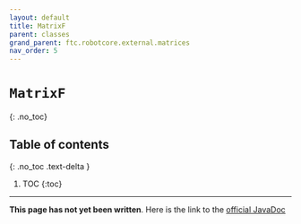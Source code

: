 ```yaml
---
layout: default
title: MatrixF
parent: classes
grand_parent: ftc.robotcore.external.matrices
nav_order: 5
---
```

# `MatrixF`
{: .no_toc}

## Table of contents
{: .no_toc .text-delta }

1. TOC
{:toc}
---
**This page has not yet been written**. Here is the link to the [official JavaDoc](https://ftctechnh.github.io/ftc_app/doc/javadoc/org/firstinspires/ftc/robotcore/external/matrices/MatrixF.html)
        